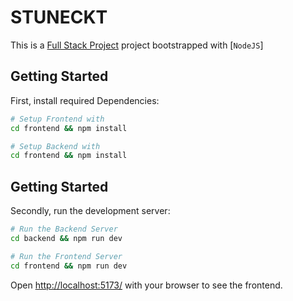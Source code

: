 # STUNECKT

This is a [Full Stack Project](https://github.com/vishnuarjun512/stuneckt) project bootstrapped with [`NodeJS`]

## Getting Started

First, install required Dependencies:

```bash
# Setup Frontend with
cd frontend && npm install

# Setup Backend with
cd frontend && npm install
```

## Getting Started

Secondly, run the development server:

```bash
# Run the Backend Server
cd backend && npm run dev

# Run the Frontend Server
cd frontend && npm run dev
```

Open [http://localhost:5173/](http://localhost:5173/) with your browser to see the frontend.
